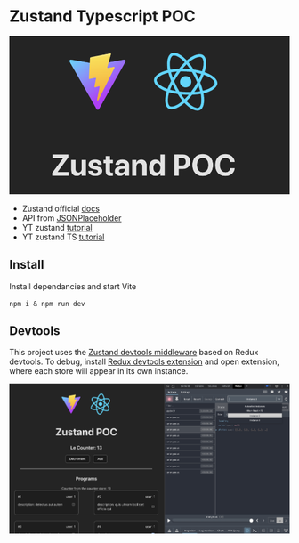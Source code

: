 # Zustand Typescript POC

![Zustand POC](./src/assets/header.png)

- Zustand official [docs](https://docs.pmnd.rs/)
- API from [JSONPlaceholder](https://jsonplaceholder.typicode.com/)
- YT zustand [tutorial](https://www.youtube.com/watch?v=jLcF0Az1nx8)
- YT zustand TS [tutorial](https://www.youtube.com/watch?v=dOJkaYE249I)

## Install

Install dependancies and start Vite

```
npm i & npm run dev
```

## Devtools

This project uses the [Zustand devtools middleware](https://docs.pmnd.rs/zustand/recipes/recipes#redux-devtools) based on Redux devtools.
To debug, install [Redux devtools extension](https://chrome.google.com/webstore/detail/redux-devtools/lmhkpmbekcpmknklioeibfkpmmfibljd?hl=en) and open extension, where each store will appear in its own instance.

![devtools](./src/assets/devtools.png)
